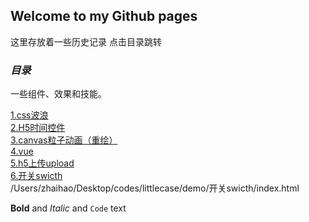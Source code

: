 ## Welcome to my Github pages
这里存放着一些历史记录
点击目录跳转


### **_目录_**

一些组件、效果和技能。

[1.css波浪](https://baby00700.github.io/littlecase/demo/CSS%E6%B3%A2%E6%B5%AA/css%E6%B3%A2%E6%B5%AA%E6%95%88%E6%9E%9C.html)<br/>
[2.H5时间控件](https://baby00700.github.io/littlecase/demo/H5时间控件/dtpicker.html)<br/>
[3.canvas粒子动画（重绘）](https://baby00700.github.io/littlecase/demo/canvas/canvas1重绘/重绘1.html)<br/>
[4.vue](https://baby00700.github.io/littlecase/demo/vue示例/index.html)<br/>
[5.h5上传upload](https://baby00700.github.io/littlecase/demo/upload/upload.html)<br/>
[6.开关swicth](https://baby00700.github.io/littlecase/demo/开关swicth/index.html)<br/>
/Users/zhaihao/Desktop/codes/littlecase/demo/开关swicth/index.html



**Bold** and _Italic_ and `Code` text

